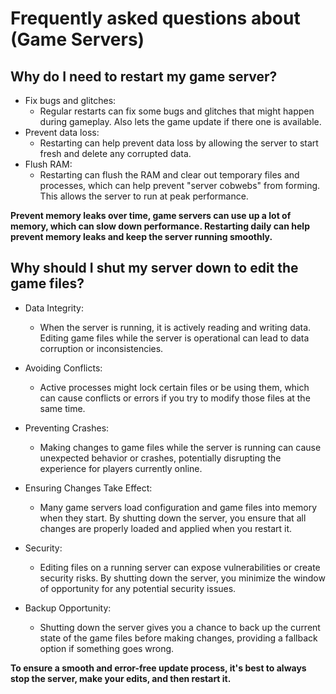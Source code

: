 # Frequently asked questions about (Game Servers)

## Why do I need to restart my game server?

- Fix bugs and glitches:
  - Regular restarts can fix some bugs and glitches that might happen during gameplay. Also lets the game update if there one is available.
- Prevent data loss:
  - Restarting can help prevent data loss by allowing the server to start fresh and delete any corrupted data.
- Flush RAM:
  - Restarting can flush the RAM and clear out temporary files and processes, which can help prevent "server cobwebs" from forming. This allows the server to run at peak performance.

**Prevent memory leaks over time, game servers can use up a lot of memory, which can slow down performance. Restarting daily can help prevent memory leaks and keep the server running smoothly.**

## Why should I shut my server down to edit the game files?

- Data Integrity:
  - When the server is running, it is actively reading and writing data. Editing game files while the server is operational can lead to data corruption or inconsistencies.

- Avoiding Conflicts:
  - Active processes might lock certain files or be using them, which can cause conflicts or errors if you try to modify those files at the same time.

- Preventing Crashes:
  - Making changes to game files while the server is running can cause unexpected behavior or crashes, potentially disrupting the experience for players currently online.

- Ensuring Changes Take Effect:
  - Many game servers load configuration and game files into memory when they start. By shutting down the server, you ensure that all changes are properly loaded and applied when you restart it.

- Security:
  - Editing files on a running server can expose vulnerabilities or create security risks. By shutting down the server, you minimize the window of opportunity for any potential security issues.

- Backup Opportunity:
  - Shutting down the server gives you a chance to back up the current state of the game files before making changes, providing a fallback option if something goes wrong.

**To ensure a smooth and error-free update process, it's best to always stop the server, make your edits, and then restart it.**